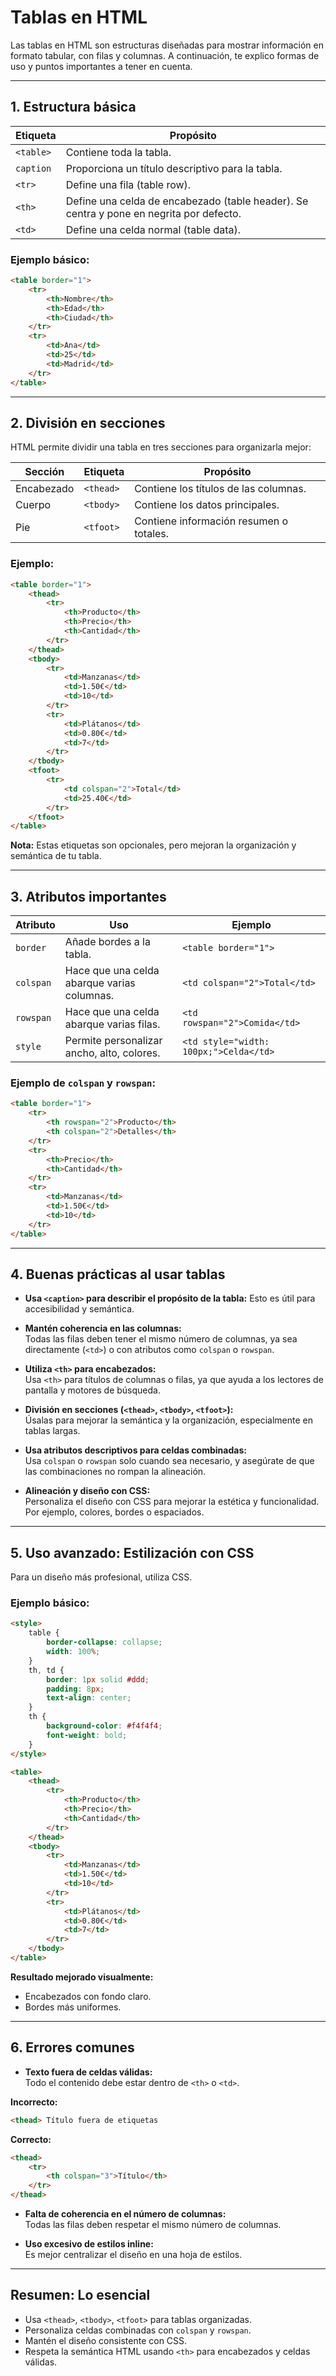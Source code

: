 
# Tablas en HTML

Las tablas en HTML son estructuras diseñadas para mostrar información en formato tabular, con filas y columnas. A continuación, te explico formas de uso y puntos importantes a tener en cuenta.

---

## 1. Estructura básica

| **Etiqueta** | **Propósito**                                |
|--------------|----------------------------------------------|
| `<table>`    | Contiene toda la tabla.                      |
| `caption`    | Proporciona un título descriptivo para la tabla.|
| `<tr>`       | Define una fila (table row).                 |
| `<th>`       | Define una celda de encabezado (table header). Se centra y pone en negrita por defecto. |
| `<td>`       | Define una celda normal (table data).        |

### Ejemplo básico:

```html
<table border="1">
    <tr>
        <th>Nombre</th>
        <th>Edad</th>
        <th>Ciudad</th>
    </tr>
    <tr>
        <td>Ana</td>
        <td>25</td>
        <td>Madrid</td>
    </tr>
</table>
```

---

## 2. División en secciones

HTML permite dividir una tabla en tres secciones para organizarla mejor:

| **Sección**  | **Etiqueta** | **Propósito**                      |
|--------------|--------------|-------------------------------------|
| Encabezado   | `<thead>`    | Contiene los títulos de las columnas. |
| Cuerpo       | `<tbody>`    | Contiene los datos principales.    |
| Pie          | `<tfoot>`    | Contiene información resumen o totales. |

### Ejemplo:

```html
<table border="1">
    <thead>
        <tr>
            <th>Producto</th>
            <th>Precio</th>
            <th>Cantidad</th>
        </tr>
    </thead>
    <tbody>
        <tr>
            <td>Manzanas</td>
            <td>1.50€</td>
            <td>10</td>
        </tr>
        <tr>
            <td>Plátanos</td>
            <td>0.80€</td>
            <td>7</td>
        </tr>
    </tbody>
    <tfoot>
        <tr>
            <td colspan="2">Total</td>
            <td>25.40€</td>
        </tr>
    </tfoot>
</table>
```

**Nota:** Estas etiquetas son opcionales, pero mejoran la organización y semántica de tu tabla.

---

## 3. Atributos importantes

| **Atributo** | **Uso**                                | **Ejemplo**                     |
|--------------|----------------------------------------|---------------------------------|
| `border`     | Añade bordes a la tabla.               | `<table border="1">`           |
| `colspan`    | Hace que una celda abarque varias columnas. | `<td colspan="2">Total</td>`   |
| `rowspan`    | Hace que una celda abarque varias filas.    | `<td rowspan="2">Comida</td>`  |
| `style`      | Permite personalizar ancho, alto, colores. | `<td style="width: 100px;">Celda</td>` |

### Ejemplo de `colspan` y `rowspan`:

```html
<table border="1">
    <tr>
        <th rowspan="2">Producto</th>
        <th colspan="2">Detalles</th>
    </tr>
    <tr>
        <th>Precio</th>
        <th>Cantidad</th>
    </tr>
    <tr>
        <td>Manzanas</td>
        <td>1.50€</td>
        <td>10</td>
    </tr>
</table>
```

---

## 4. Buenas prácticas al usar tablas

- **Usa `<caption>` para describir el propósito de la tabla:**
    Esto es útil para accesibilidad y semántica.

- **Mantén coherencia en las columnas:**  
  Todas las filas deben tener el mismo número de columnas, ya sea directamente (`<td>`) o con atributos como `colspan` o `rowspan`.

- **Utiliza `<th>` para encabezados:**  
  Usa `<th>` para títulos de columnas o filas, ya que ayuda a los lectores de pantalla y motores de búsqueda.

- **División en secciones (`<thead>`, `<tbody>`, `<tfoot>`):**  
  Úsalas para mejorar la semántica y la organización, especialmente en tablas largas.

- **Usa atributos descriptivos para celdas combinadas:**  
  Usa `colspan` o `rowspan` solo cuando sea necesario, y asegúrate de que las combinaciones no rompan la alineación.

- **Alineación y diseño con CSS:**  
  Personaliza el diseño con CSS para mejorar la estética y funcionalidad. Por ejemplo, colores, bordes o espaciados.

---

## 5. Uso avanzado: Estilización con CSS

Para un diseño más profesional, utiliza CSS.  

### Ejemplo básico:

```html
<style>
    table {
        border-collapse: collapse;
        width: 100%;
    }
    th, td {
        border: 1px solid #ddd;
        padding: 8px;
        text-align: center;
    }
    th {
        background-color: #f4f4f4;
        font-weight: bold;
    }
</style>

<table>
    <thead>
        <tr>
            <th>Producto</th>
            <th>Precio</th>
            <th>Cantidad</th>
        </tr>
    </thead>
    <tbody>
        <tr>
            <td>Manzanas</td>
            <td>1.50€</td>
            <td>10</td>
        </tr>
        <tr>
            <td>Plátanos</td>
            <td>0.80€</td>
            <td>7</td>
        </tr>
    </tbody>
</table>
```

**Resultado mejorado visualmente:**
- Encabezados con fondo claro.
- Bordes más uniformes.

---

## 6. Errores comunes

- **Texto fuera de celdas válidas:**  
  Todo el contenido debe estar dentro de `<th>` o `<td>`.

**Incorrecto:**
```html
<thead> Título fuera de etiquetas
```

**Correcto:**
```html
<thead>
    <tr>
        <th colspan="3">Título</th>
    </tr>
</thead>
```

- **Falta de coherencia en el número de columnas:**  
  Todas las filas deben respetar el mismo número de columnas.

- **Uso excesivo de estilos inline:**  
  Es mejor centralizar el diseño en una hoja de estilos.

---

## Resumen: Lo esencial

- Usa `<thead>`, `<tbody>`, `<tfoot>` para tablas organizadas.
- Personaliza celdas combinadas con `colspan` y `rowspan`.
- Mantén el diseño consistente con CSS.
- Respeta la semántica HTML usando `<th>` para encabezados y celdas válidas.
